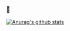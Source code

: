 ### 🤔
 [![Anurag's github stats](https://github-readme-stats.vercel.app/api?username=davin325&show_icons=true&theme=dark)](https://github.com/anuraghazra/github-readme-stats)
<!--
**davin325/davin325** is a ✨ _special_ ✨ repository because its `README.md` (this file) appears on your GitHub profile.

Here are some ideas to get you started:

- 🔭 I’m currently working on ...
- 🌱 I’m currently learning ...
- 👯 I’m looking to collaborate on ...
- 🤔 I’m looking for help with ...
- 💬 Ask me about ...
- 📫 How to reach me: ...
- 😄 Pronouns: ...
- ⚡ Fun fact: ...
-->
